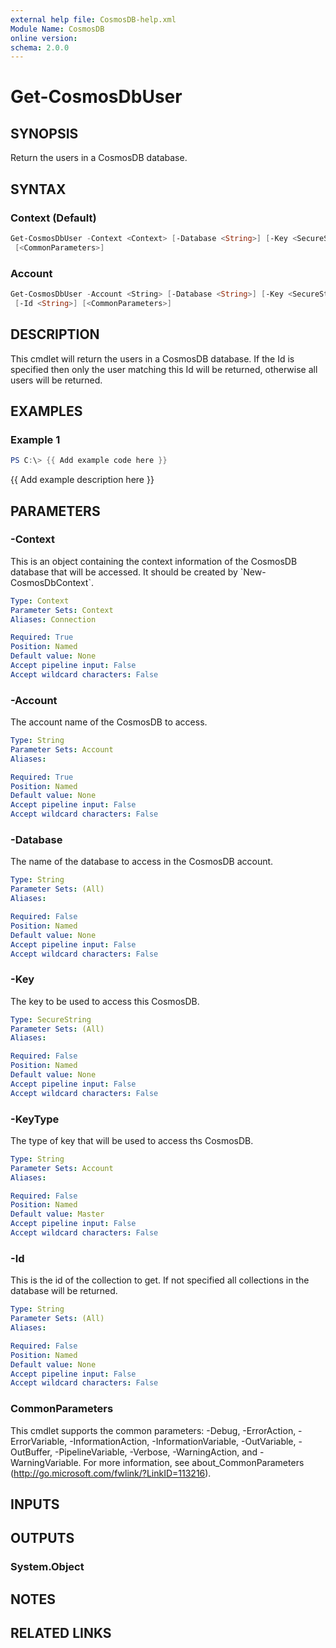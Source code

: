 ```yaml
---
external help file: CosmosDB-help.xml
Module Name: CosmosDB
online version:
schema: 2.0.0
---
```


# Get-CosmosDbUser

## SYNOPSIS

Return the users in a CosmosDB database.

## SYNTAX

### Context (Default)

```powershell
Get-CosmosDbUser -Context <Context> [-Database <String>] [-Key <SecureString>] [-Id <String>]
 [<CommonParameters>]
```

### Account

```powershell
Get-CosmosDbUser -Account <String> [-Database <String>] [-Key <SecureString>] [-KeyType <String>]
 [-Id <String>] [<CommonParameters>]
```

## DESCRIPTION

This cmdlet will return the users in a CosmosDB database.
If the Id is specified then only the user matching this
Id will be returned, otherwise all users will be returned.

## EXAMPLES

### Example 1

```powershell
PS C:\> {{ Add example code here }}
```

{{ Add example description here }}

## PARAMETERS

### -Context

This is an object containing the context information of
the CosmosDB database that will be accessed.
It should be created by \`New-CosmosDbContext\`.

```yaml
Type: Context
Parameter Sets: Context
Aliases: Connection

Required: True
Position: Named
Default value: None
Accept pipeline input: False
Accept wildcard characters: False
```

### -Account

The account name of the CosmosDB to access.

```yaml
Type: String
Parameter Sets: Account
Aliases:

Required: True
Position: Named
Default value: None
Accept pipeline input: False
Accept wildcard characters: False
```

### -Database

The name of the database to access in the CosmosDB account.

```yaml
Type: String
Parameter Sets: (All)
Aliases:

Required: False
Position: Named
Default value: None
Accept pipeline input: False
Accept wildcard characters: False
```

### -Key

The key to be used to access this CosmosDB.

```yaml
Type: SecureString
Parameter Sets: (All)
Aliases:

Required: False
Position: Named
Default value: None
Accept pipeline input: False
Accept wildcard characters: False
```

### -KeyType

The type of key that will be used to access ths CosmosDB.

```yaml
Type: String
Parameter Sets: Account
Aliases:

Required: False
Position: Named
Default value: Master
Accept pipeline input: False
Accept wildcard characters: False
```

### -Id

This is the id of the collection to get.
If not specified all collections in the database will be returned.

```yaml
Type: String
Parameter Sets: (All)
Aliases:

Required: False
Position: Named
Default value: None
Accept pipeline input: False
Accept wildcard characters: False
```

### CommonParameters

This cmdlet supports the common parameters: -Debug, -ErrorAction, -ErrorVariable, -InformationAction, -InformationVariable, -OutVariable, -OutBuffer, -PipelineVariable, -Verbose, -WarningAction, and -WarningVariable.
For more information, see about_CommonParameters (http://go.microsoft.com/fwlink/?LinkID=113216).

## INPUTS

## OUTPUTS

### System.Object

## NOTES

## RELATED LINKS
